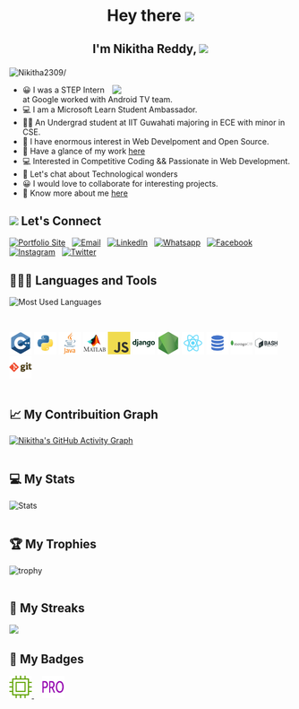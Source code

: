 # <p align="center" > Hey there <img src="https://media.giphy.com/media/hvRJCLFzcasrR4ia7z/giphy.gif" width="5vw"> </p>
 
## <p align="center"> I'm Nikitha Reddy, <img src="https://readme-typing-svg.herokuapp.com?font=Urbanist&width=200&vCenter=true&height=18&color=C80D15FF&lines=a+Passionate+Coder;a+Full+Stack+Developer;a+Quick+Learner;a+Multitasker"></p>

<p align="left"> <img src=https://komarev.com/ghpvc/?username=Nikitha2309 alt=Nikitha2309/></p>

<!-- <img align='right' src="https://user-images.githubusercontent.com/66035321/129452259-a82c41a7-4f28-4299-9efc-f153afd566b8.gif" width="320"> -->
<img align='right' src="https://user-images.githubusercontent.com/66035321/147825697-55ffa62f-9408-499a-a6c7-94a3c3e9669b.gif" width="320">

<!-- ![output-onlinegiftools](https://user-images.githubusercontent.com/66035321/147825697-55ffa62f-9408-499a-a6c7-94a3c3e9669b.gif) -->



 
 - 😀 I was a STEP Intern at Google worked with Android TV team.
 - 💻 I am a Microsoft Learn Student Ambassador.
 - 👩‍🎓 An Undergrad student at IIT Guwahati majoring in ECE with minor in CSE.
 - 📌 I have enormous interest in Web Develpoment and Open Source.
 - 🧐 Have a glance of my work [here](https://github.com/Nikitha2309?tab=repositories)
 - 💻 Interested in Competitive Coding && Passionate in Web Development.
 - 💬 Let's chat about Technological wonders
 - 😀 I would love to collaborate for interesting projects.
 - 🙂 Know more about me [here](https://nikitha2309.github.io/Portfolio/)



## <img src='https://raw.githubusercontent.com/ShahriarShafin/ShahriarShafin/main/Assets/handshake.gif' width="80px"> Let's Connect


<!-- [<img src="https://img.icons8.com/ios-filled/50/000000/portfolio.png" width="3.5%"/>](https://nikitha2309.github.io/Portfolio/)  &nbsp;  -->
<!-- <img src="https://img.icons8.com/external-kiranshastry-gradient-kiranshastry/64/000000/external-portfolio-banking-and-finance-kiranshastry-gradient-kiranshastry.png"/> -->
[<img src="https://img.icons8.com/external-kiranshastry-gradient-kiranshastry/64/000000/external-portfolio-banking-and-finance-kiranshastry-gradient-kiranshastry.png" width="3.5%" title="Portfolio Site"/>](https://nikitha2309.github.io/Portfolio/)  &nbsp; 
[<img src="https://img.icons8.com/fluent/48/000000/gmail.png" width="3.5%" title="Email"/>](mailto:nikithareddy2309@gmail.com)  &nbsp; 
[<img src="https://img.icons8.com/color/48/000000/linkedin.png" width="3.5%" title="LinkedIn"/>](https://www.linkedin.com/in/nikitha2309/)  &nbsp;
[<img src="https://img.icons8.com/color/48/000000/whatsapp.png" width="3.5%" title="Whatsapp"/>](https://api.whatsapp.com/send?phone=+919848670705)  &nbsp;
[<img src="https://img.icons8.com/fluent/48/000000/facebook-new.png" width="3.5%" title="Facebook"/>](https://www.facebook.com/profile.php?id=100039995852083)  &nbsp; 
[<img src="https://img.icons8.com/fluent/48/000000/instagram-new.png" width="3.5%" title="Instagram"/>](https://www.instagram.com/nikitha_2309/)  &nbsp; 
[<img src="https://img.icons8.com/color/48/000000/twitter.png" width="3.5%" title="Twitter"/>](https://twitter.com/Nikitha2309)  &nbsp; 
<!-- <a href="mailto:nikithareddy2309@gmail.com"> <img src="https://img.icons8.com/fluent/48/000000/gmail.png" width="3.5%"/> -->


  
 ## 👨🏻‍💻 Languages and Tools <br />
 
 ![Most Used Languages](https://github-readme-stats.vercel.app/api/top-langs/?username=CharalambosIoannou&theme=tokyonight)
<!--  ![Most Used Languages](https://github-readme-stats.vercel.app/api/top-langs/?username=Nikitha2309&theme=tokyonight) -->
 <br /> 
  
  <code><img height="40" src="https://raw.githubusercontent.com/github/explore/80688e429a7d4ef2fca1e82350fe8e3517d3494d/topics/cpp/cpp.png"></code>
  <code><img height="40" src="https://raw.githubusercontent.com/github/explore/80688e429a7d4ef2fca1e82350fe8e3517d3494d/topics/python/python.png"></code>
  <code><img height="40" src="https://raw.githubusercontent.com/github/explore/80688e429a7d4ef2fca1e82350fe8e3517d3494d/topics/java/java.png"></code>
  <code><img height="40" src="https://raw.githubusercontent.com/github/explore/80688e429a7d4ef2fca1e82350fe8e3517d3494d/topics/matlab/matlab.png"></code>
  <code><img height="40" src="https://raw.githubusercontent.com/github/explore/80688e429a7d4ef2fca1e82350fe8e3517d3494d/topics/javascript/javascript.png"></code>
  <code><img height="40" src="https://raw.githubusercontent.com/github/explore/80688e429a7d4ef2fca1e82350fe8e3517d3494d/topics/django/django.png"></code>
  <code><img height="40" src="https://raw.githubusercontent.com/github/explore/80688e429a7d4ef2fca1e82350fe8e3517d3494d/topics/nodejs/nodejs.png"></code>
  <code><img height="40" src="https://raw.githubusercontent.com/github/explore/80688e429a7d4ef2fca1e82350fe8e3517d3494d/topics/react/react.png"></code>
  <code><img height="40" src="https://raw.githubusercontent.com/github/explore/80688e429a7d4ef2fca1e82350fe8e3517d3494d/topics/sql/sql.png"></code>
  <code><img height="40" src="https://raw.githubusercontent.com/github/explore/80688e429a7d4ef2fca1e82350fe8e3517d3494d/topics/mongodb/mongodb.png"></code>
  <code><img height="40" src="https://raw.githubusercontent.com/github/explore/80688e429a7d4ef2fca1e82350fe8e3517d3494d/topics/bash/bash.png"></code>
  <code><img height="40" src="https://raw.githubusercontent.com/github/explore/80688e429a7d4ef2fca1e82350fe8e3517d3494d/topics/git/git.png"></code>
  <br/> <br/> 
  
## 📈 My Contribuition Graph <br />
 [![Nikitha's GitHub Activity Graph](https://activity-graph.herokuapp.com/graph?username=Nikitha2309&theme=xcode)](https://git.io/Nikitha2309)
  <br/> <br/> 
  
## 💻 My Stats <br /> 
  
  ![Stats](https://github-readme-stats.vercel.app/api?username=Nikitha2309&show_icons=true&theme=radical) &nbsp; &nbsp; &nbsp; &nbsp; &nbsp; &nbsp; &nbsp; &nbsp; &nbsp; &nbsp;
  <br/> <br/>
  
<!--   <a href="https://github.com/Nikitha2309">
  <img height="180em" src="https://github-readme-stats.vercel.app/api?username=Nikitha2309&show_icons=true&title_color=fff&icon_color=79ff97&text_color=9f9f9f&bg_color=151515&count_private=true" />
<img src="https://github-readme-stats.vercel.app/api/top-langs/?username=Nikitha2309&show_icons=true&theme=radical" />
</a> -->
## 🏆 My Trophies <br /> 
  
  ![trophy](https://github-profile-trophy.vercel.app/?username=Nikitha2309&theme=juicyfresh&no-frame=true&row=1&&margin-w=20&no-bg=true)
  <br /><br />
  
## 💫 My Streaks <br />  
![](https://github-readme-streak-stats.herokuapp.com/?user=Nikitha2309&theme=tokyonight)
<br /> 

## 📛 My Badges <br />
<a href='https://docs.github.com/en/developers'><img src='https://raw.githubusercontent.com/acervenky/animated-github-badges/master/assets/devbadge.gif' width='40' height='40'>
</a> <a href='https://education.github.com/pack'><img src='https://raw.githubusercontent.com/acervenky/animated-github-badges/master/assets/pro.gif' width='40' height='40'></a>
<br /> <br /> 




































<!-- # <p align="center" > Hey there <img src="https://media.giphy.com/media/hvRJCLFzcasrR4ia7z/giphy.gif" width="25px"> </p>
 <p align="center"> I'm Nikitha Reddy, <img src="https://readme-typing-svg.herokuapp.com?font=Urbanist&width=200&vCenter=true&height=18&color=C80D15FF&lines=a+Passionate+Coder;a+Full+Stack+Developer;a+Quick+Learner;a+Multitasker"></p>
<p align="left"> <img src=https://komarev.com/ghpvc/?username=Nikitha2309 alt=Nikitha2309/></p>
<img align='right' src="https://user-images.githubusercontent.com/66035321/129452259-a82c41a7-4f28-4299-9efc-f153afd566b8.gif" width="320">
 
 ## 😀 About Me
 - 😀 I was a STEP Intern at Google worked with Android TV team.
 - 💻 I am a Microsoft Learn Student Ambassador.
 - 👩‍🎓 An Undergrad student at IIT Guwahati majoring in ECE with minor in CSE.
 - 📌 I have enormous interest in Web Develpoment and Open Source.
 - 🧐 Have a glance of my work [here](https://github.com/Nikitha2309?tab=repositories)
 - 💻 Interested in Competitive Coding && Passionate in Web Development.
 - 💬 Let's chat about Technological wonders
 - 😀 I would love to collaborate for interesting projects.
 - 🙂 Know more about me [here](https://nikitha2309.github.io/Portfolio/)

 ## Github Stats

<details>
   <summary>👨🏻‍💻 Most Used Languages and Tools</summary>
       <br/>
       <img src='https://github-readme-stats.vercel.app/api/top-langs/?username=CharalambosIoannou&theme=tokyonight' >
       <br/><br/>
</details>
       
<details>
   <summary>👨🏻‍💻 Known Languages and Frameworks</summary>
       <br/>
       <code><img height="40" src="https://raw.githubusercontent.com/github/explore/80688e429a7d4ef2fca1e82350fe8e3517d3494d/topics/cpp/cpp.png"></code>
       <code><img height="40" src="https://raw.githubusercontent.com/github/explore/80688e429a7d4ef2fca1e82350fe8e3517d3494d/topics/python/python.png"></code>
       <code><img height="40" src="https://raw.githubusercontent.com/github/explore/80688e429a7d4ef2fca1e82350fe8e3517d3494d/topics/java/java.png"></code>
       <code><img height="40" src="https://raw.githubusercontent.com/github/explore/80688e429a7d4ef2fca1e82350fe8e3517d3494d/topics/matlab/matlab.png"></code>
       <code><img height="40" src="https://raw.githubusercontent.com/github/explore/80688e429a7d4ef2fca1e82350fe8e3517d3494d/topics/javascript/javascript.png"></code>
       <code><img height="40" src="https://raw.githubusercontent.com/github/explore/80688e429a7d4ef2fca1e82350fe8e3517d3494d/topics/django/django.png"></code>
       <code><img height="40" src="https://raw.githubusercontent.com/github/explore/80688e429a7d4ef2fca1e82350fe8e3517d3494d/topics/nodejs/nodejs.png"></code>
       <code><img height="40" src="https://raw.githubusercontent.com/github/explore/80688e429a7d4ef2fca1e82350fe8e3517d3494d/topics/react/react.png"></code>
       <code><img height="40" src="https://raw.githubusercontent.com/github/explore/80688e429a7d4ef2fca1e82350fe8e3517d3494d/topics/sql/sql.png"></code>
       <code><img height="40" src="https://raw.githubusercontent.com/github/explore/80688e429a7d4ef2fca1e82350fe8e3517d3494d/topics/mongodb/mongodb.png"></code>
       <code><img height="40" src="https://raw.githubusercontent.com/github/explore/80688e429a7d4ef2fca1e82350fe8e3517d3494d/topics/bash/bash.png"></code>
       <code><img height="40" src="https://raw.githubusercontent.com/github/explore/80688e429a7d4ef2fca1e82350fe8e3517d3494d/topics/git/git.png"></code>
        <br/>
</details>
  
<details>
   <summary>📈 My Contribuition Graph</summary>
       <br/>
       <img src='https://activity-graph.herokuapp.com/graph?username=Nikitha2309&theme=xcode' >
       <br/>
</details>
  
<details>
   <summary>💻 My Stats</summary>
       <br/>
       <img src='https://github-readme-stats.vercel.app/api?username=Nikitha2309&show_icons=true&theme=radical' >
       <br/>
</details>

<details>
   <summary>🏆 My Trophies</summary>
       <br/>
       <img src='https://github-profile-trophy.vercel.app/?username=Nikitha2309&theme=juicyfresh&no-frame=true&row=1&&margin-w=20&no-bg=true' >
       <br/>
</details> 

<details>
   <summary>💫 My Streaks</summary>
        <br/>
        <img src='https://github-readme-streak-stats.herokuapp.com/?user=Nikitha2309&theme=tokyonight' >
        <br/>
</details> 

<details>
   <summary>📛 My Badges</summary>
        <br/>
        <a href='https://docs.github.com/en/developers'><img src='https://raw.githubusercontent.com/acervenky/animated-github-badges/master/assets/devbadge.gif' width='40' height='40'>
        </a> <a href='https://education.github.com/pack'><img src='https://raw.githubusercontent.com/acervenky/animated-github-badges/master/assets/pro.gif' width='40' height='40'></a> 
        <br/>
</details> 

## <img src='https://raw.githubusercontent.com/ShahriarShafin/ShahriarShafin/main/Assets/handshake.gif' width="80px"> Let's Connect
[<img src="https://img.icons8.com/ios-filled/50/000000/portfolio.png" width="3.5%"/>](https://nikitha2309.github.io/Portfolio/)  &nbsp; 
[<img src="https://img.icons8.com/fluent/48/000000/gmail.png" width="3.5%"/>](mailto:nikithareddy2309@gmail.com)  &nbsp; 
[<img src="https://img.icons8.com/color/48/000000/linkedin.png" width="3.5%"/>](https://www.linkedin.com/in/nikitha2309/)  &nbsp;
[<img src="https://img.icons8.com/color/48/000000/whatsapp.png" width="3.5%"/>](https://api.whatsapp.com/send?phone=+919848670705)  &nbsp;
[<img src="https://img.icons8.com/fluent/48/000000/facebook-new.png" width="3.5%"/>](https://www.facebook.com/profile.php?id=100039995852083)  &nbsp; 
[<img src="https://img.icons8.com/fluent/48/000000/instagram-new.png" width="3.5%"/>](https://www.instagram.com/nikitha_2309/)  &nbsp; 
[<img src="https://img.icons8.com/color/48/000000/twitter.png" width="3.5%"/>](https://twitter.com/Nikitha2309)  &nbsp; 
<!-- <a href="mailto:nikithareddy2309@gmail.com"> <img src="https://img.icons8.com/fluent/48/000000/gmail.png" width="3.5%"/> -->
